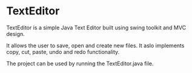 # TextEditor
TextEditor is a simple Java Text Editor built using swing toolkit and MVC design. 

It allows the user to save, open and create new files. It aslo implements copy, cut, paste, undo and redo functionality. 

The project can be used by running the TextEditor.java file. 
